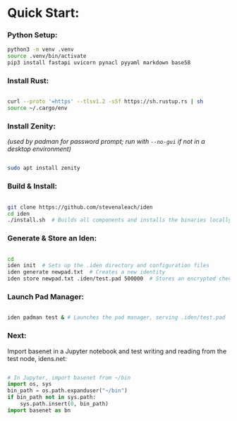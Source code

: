 # Quick Start:


### Python Setup:

```bash
python3 -m venv .venv
source .venv/bin/activate
pip3 install fastapi uvicorn pynacl pyyaml markdown base58
```


### Install Rust:

```bash

curl --proto '=https' --tlsv1.2 -sSf https://sh.rustup.rs | sh
source ~/.cargo/env
```

###  Install Zenity:  
*(used by padman for password prompt; run with `--no-gui` if not in a desktop environment)*

```bash

sudo apt install zenity
```


### Build & Install:

```bash

git clone https://github.com/stevenaleach/iden
cd iden
./install.sh  # Builds all components and installs the binaries locally
```


### Generate & Store an Iden:

```bash

cd
iden init  # Sets up the .iden directory and configuration files
iden generate newpad.txt  # Creates a new identity
iden store newpad.txt .iden/test.pad 500000  # Stores an encrypted checkpoint

```


### Launch Pad Manager:

```bash

iden padman test & # Launches the pad manager, serving .iden/test.pad
```



### Next:
Import basenet in a Jupyter notebook and test writing and reading from the test node, idens.net:  
  

```python

# In Jupyter, import basenet from ~/bin
import os, sys
bin_path = os.path.expanduser("~/bin")
if bin_path not in sys.path:
    sys.path.insert(0, bin_path)
import basenet as bn
```

